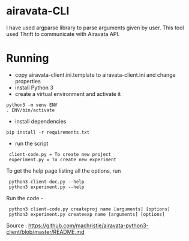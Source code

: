 # airavata-CLI

I have used argparse library to parse arguments given by user. This tool used Thrift to communicate with Airavata API.

# Running

* copy airavata-client.ini.template to airavata-client.ini and change properties
* install Python 3
* create a virtual environment and activate it
```
python3 -m venv ENV
. ENV/bin/activate
```
* install dependencies
```
pip install -r requirements.txt
```
* run the script 
```
 client-code.py = To create new project
 experiment.py = To create new experiment
``` 
 To get the help page listing all the options, run
```
 python3 client-doc.py --help
 python3 experiment.py --help
```
 
 Run the code -
``` 
 python3 client-code.py createproj name [arguments] [options] 
 python3 experiment.py createexp name [arguments] [options] 
 ```

Source : https://github.com/machristie/airavata-python3-client/blob/master/README.md
